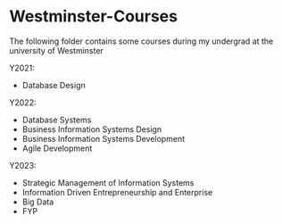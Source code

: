 # Westminster-Courses

The following folder contains some courses during my undergrad at the university of Westminster

Y2021:
- Database Design

Y2022:
- Database Systems
- Business Information Systems Design
- Business Information Systems Development
- Agile Development

Y2023:
- Strategic Management of Information Systems
- Information Driven Entrepreneurship and Enterprise
- Big Data
- FYP

